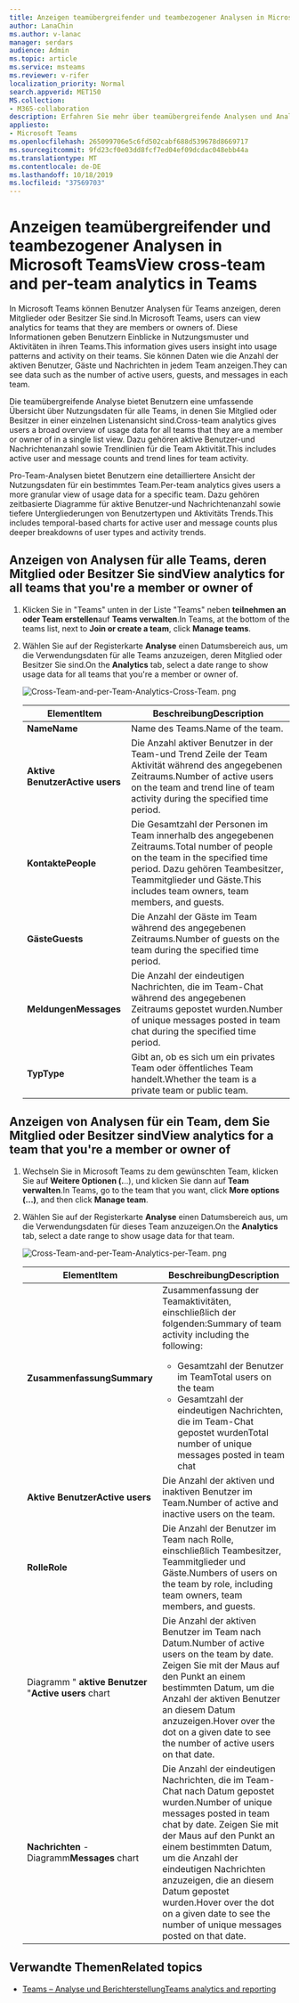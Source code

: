 ```yaml
---
title: Anzeigen teamübergreifender und teambezogener Analysen in Microsoft Teams
author: LanaChin
ms.author: v-lanac
manager: serdars
audience: Admin
ms.topic: article
ms.service: msteams
ms.reviewer: v-rifer
localization_priority: Normal
search.appverid: MET150
MS.collection:
- M365-collaboration
description: Erfahren Sie mehr über teamübergreifende Analysen und Analyseteams in Teams, in denen Benutzer Nutzungsdaten für Teams anzeigen können, denen Sie angehören.
appliesto:
- Microsoft Teams
ms.openlocfilehash: 265099706e5c6fd502cabf688d539678d8669717
ms.sourcegitcommit: 9fd23cf0e03dd8fcf7ed04ef09dcdac048ebb44a
ms.translationtype: MT
ms.contentlocale: de-DE
ms.lasthandoff: 10/18/2019
ms.locfileid: "37569703"
---
```

# <a name="view-cross-team-and-per-team-analytics-in-teams"></a><span data-ttu-id="d599f-103">Anzeigen teamübergreifender und teambezogener Analysen in Microsoft Teams</span><span class="sxs-lookup"><span data-stu-id="d599f-103">View cross-team and per-team analytics in Teams</span></span>

<span data-ttu-id="d599f-104">In Microsoft Teams können Benutzer Analysen für Teams anzeigen, deren Mitglieder oder Besitzer Sie sind.</span><span class="sxs-lookup"><span data-stu-id="d599f-104">In Microsoft Teams, users can view analytics for teams that they are members or owners of.</span></span> <span data-ttu-id="d599f-105">Diese Informationen geben Benutzern Einblicke in Nutzungsmuster und Aktivitäten in ihren Teams.</span><span class="sxs-lookup"><span data-stu-id="d599f-105">This information gives users insight into usage patterns and activity on their teams.</span></span> <span data-ttu-id="d599f-106">Sie können Daten wie die Anzahl der aktiven Benutzer, Gäste und Nachrichten in jedem Team anzeigen.</span><span class="sxs-lookup"><span data-stu-id="d599f-106">They can see data such as the number of active users, guests, and messages in each team.</span></span>

<span data-ttu-id="d599f-107">Die teamübergreifende Analyse bietet Benutzern eine umfassende Übersicht über Nutzungsdaten für alle Teams, in denen Sie Mitglied oder Besitzer in einer einzelnen Listenansicht sind.</span><span class="sxs-lookup"><span data-stu-id="d599f-107">Cross-team analytics gives users a broad overview of usage data for all teams that they are a member or owner of in a single list view.</span></span> <span data-ttu-id="d599f-108">Dazu gehören aktive Benutzer-und Nachrichtenanzahl sowie Trendlinien für die Team Aktivität.</span><span class="sxs-lookup"><span data-stu-id="d599f-108">This includes active user and message counts and trend lines for team activity.</span></span>  

<span data-ttu-id="d599f-109">Pro-Team-Analysen bietet Benutzern eine detailliertere Ansicht der Nutzungsdaten für ein bestimmtes Team.</span><span class="sxs-lookup"><span data-stu-id="d599f-109">Per-team analytics gives users a more granular view of usage data for a specific team.</span></span> <span data-ttu-id="d599f-110">Dazu gehören zeitbasierte Diagramme für aktive Benutzer-und Nachrichtenanzahl sowie tiefere Untergliederungen von Benutzertypen und Aktivitäts Trends.</span><span class="sxs-lookup"><span data-stu-id="d599f-110">This includes temporal-based charts for active user and message counts plus deeper breakdowns of user types and activity trends.</span></span>

## <a name="view-analytics-for-all-teams-that-youre-a-member-or-owner-of"></a><span data-ttu-id="d599f-111">Anzeigen von Analysen für alle Teams, deren Mitglied oder Besitzer Sie sind</span><span class="sxs-lookup"><span data-stu-id="d599f-111">View analytics for all teams that you're a member or owner of</span></span>

1. <span data-ttu-id="d599f-112">Klicken Sie in "Teams" unten in der Liste "Teams" neben **teilnehmen an oder Team erstellen**auf **Teams verwalten**.</span><span class="sxs-lookup"><span data-stu-id="d599f-112">In Teams, at the bottom of the teams list, next to **Join or create a team**, click **Manage teams**.</span></span>
2. <span data-ttu-id="d599f-113">Wählen Sie auf der Registerkarte **Analyse** einen Datumsbereich aus, um die Verwendungsdaten für alle Teams anzuzeigen, deren Mitglied oder Besitzer Sie sind.</span><span class="sxs-lookup"><span data-stu-id="d599f-113">On the **Analytics** tab, select a date range to show usage data for all teams that you're a member or owner of.</span></span>

    ![Cross-Team-and-per-Team-Analytics-Cross-Team. png](../media/cross-team-and-per-team-analytics-cross-team.png)

    |<span data-ttu-id="d599f-115">Element</span><span class="sxs-lookup"><span data-stu-id="d599f-115">Item</span></span> |<span data-ttu-id="d599f-116">Beschreibung</span><span class="sxs-lookup"><span data-stu-id="d599f-116">Description</span></span>  |
    |--------|-------------|
    |<span data-ttu-id="d599f-117">**Name**</span><span class="sxs-lookup"><span data-stu-id="d599f-117">**Name**</span></span>   |<span data-ttu-id="d599f-118">Name des Teams.</span><span class="sxs-lookup"><span data-stu-id="d599f-118">Name of the team.</span></span> |
    |<span data-ttu-id="d599f-119">**Aktive Benutzer**</span><span class="sxs-lookup"><span data-stu-id="d599f-119">**Active users**</span></span>   |<span data-ttu-id="d599f-120">Die Anzahl aktiver Benutzer in der Team-und Trend Zeile der Team Aktivität während des angegebenen Zeitraums.</span><span class="sxs-lookup"><span data-stu-id="d599f-120">Number of active users on the team and trend line of team activity during the specified time period.</span></span>
    |<span data-ttu-id="d599f-121">**Kontakte**</span><span class="sxs-lookup"><span data-stu-id="d599f-121">**People**</span></span>   |<span data-ttu-id="d599f-122">Die Gesamtzahl der Personen im Team innerhalb des angegebenen Zeitraums.</span><span class="sxs-lookup"><span data-stu-id="d599f-122">Total number of people on the team in the specified time period.</span></span> <span data-ttu-id="d599f-123">Dazu gehören Teambesitzer, Teammitglieder und Gäste.</span><span class="sxs-lookup"><span data-stu-id="d599f-123">This includes team owners, team members, and guests.</span></span>|
    |<span data-ttu-id="d599f-124">**Gäste**</span><span class="sxs-lookup"><span data-stu-id="d599f-124">**Guests**</span></span>   |<span data-ttu-id="d599f-125">Die Anzahl der Gäste im Team während des angegebenen Zeitraums.</span><span class="sxs-lookup"><span data-stu-id="d599f-125">Number of guests on the team during the specified time period.</span></span> |
    |<span data-ttu-id="d599f-126">**Meldungen**</span><span class="sxs-lookup"><span data-stu-id="d599f-126">**Messages**</span></span>   |<span data-ttu-id="d599f-127">Die Anzahl der eindeutigen Nachrichten, die im Team-Chat während des angegebenen Zeitraums gepostet wurden.</span><span class="sxs-lookup"><span data-stu-id="d599f-127">Number of unique messages posted in team chat during the specified time period.</span></span> |
    |<span data-ttu-id="d599f-128">**Typ**</span><span class="sxs-lookup"><span data-stu-id="d599f-128">**Type**</span></span>   |<span data-ttu-id="d599f-129">Gibt an, ob es sich um ein privates Team oder öffentliches Team handelt.</span><span class="sxs-lookup"><span data-stu-id="d599f-129">Whether the team is a private team or public team.</span></span>|

## <a name="view-analytics-for-a-team-that-youre-a-member-or-owner-of"></a><span data-ttu-id="d599f-130">Anzeigen von Analysen für ein Team, dem Sie Mitglied oder Besitzer sind</span><span class="sxs-lookup"><span data-stu-id="d599f-130">View analytics for a team that you're a member or owner of</span></span>

1. <span data-ttu-id="d599f-131">Wechseln Sie in Microsoft Teams zu dem gewünschten Team, klicken Sie auf **Weitere Optionen (.**..), und klicken Sie dann auf **Team verwalten**.</span><span class="sxs-lookup"><span data-stu-id="d599f-131">In Teams, go to the team that you want, click **More options (...)**, and then click **Manage team**.</span></span>  
2. <span data-ttu-id="d599f-132">Wählen Sie auf der Registerkarte **Analyse** einen Datumsbereich aus, um die Verwendungsdaten für dieses Team anzuzeigen.</span><span class="sxs-lookup"><span data-stu-id="d599f-132">On the **Analytics** tab, select a date range to show usage data for that team.</span></span>  

    ![Cross-Team-and-per-Team-Analytics-per-Team. png](../media/cross-team-and-per-team-analytics-per-team.png)

    |<span data-ttu-id="d599f-134">Element</span><span class="sxs-lookup"><span data-stu-id="d599f-134">Item</span></span> |<span data-ttu-id="d599f-135">Beschreibung</span><span class="sxs-lookup"><span data-stu-id="d599f-135">Description</span></span>  |
    |--------|-------------|
    |<span data-ttu-id="d599f-136">**Zusammenfassung**</span><span class="sxs-lookup"><span data-stu-id="d599f-136">**Summary**</span></span>   |<span data-ttu-id="d599f-137">Zusammenfassung der Teamaktivitäten, einschließlich der folgenden:</span><span class="sxs-lookup"><span data-stu-id="d599f-137">Summary of team activity including the following:</span></span><ul><li><span data-ttu-id="d599f-138">Gesamtzahl der Benutzer im Team</span><span class="sxs-lookup"><span data-stu-id="d599f-138">Total users on the team</span></span></li> <li> <span data-ttu-id="d599f-139">Gesamtzahl der eindeutigen Nachrichten, die im Team-Chat gepostet wurden</span><span class="sxs-lookup"><span data-stu-id="d599f-139">Total number of unique messages posted in team chat</span></span> </li> </ul> |
    |<span data-ttu-id="d599f-140">**Aktive Benutzer**</span><span class="sxs-lookup"><span data-stu-id="d599f-140">**Active users**</span></span>   |<span data-ttu-id="d599f-141">Die Anzahl der aktiven und inaktiven Benutzer im Team.</span><span class="sxs-lookup"><span data-stu-id="d599f-141">Number of active and inactive users on the team.</span></span>|
    |<span data-ttu-id="d599f-142">**Rolle**</span><span class="sxs-lookup"><span data-stu-id="d599f-142">**Role**</span></span>   |<span data-ttu-id="d599f-143">Die Anzahl der Benutzer im Team nach Rolle, einschließlich Teambesitzer, Teammitglieder und Gäste.</span><span class="sxs-lookup"><span data-stu-id="d599f-143">Numbers of users on the team by role, including team owners, team members, and guests.</span></span>|
    |<span data-ttu-id="d599f-144">Diagramm " **aktive Benutzer** "</span><span class="sxs-lookup"><span data-stu-id="d599f-144">**Active users** chart</span></span>  |<span data-ttu-id="d599f-145">Die Anzahl der aktiven Benutzer im Team nach Datum.</span><span class="sxs-lookup"><span data-stu-id="d599f-145">Number of active users on the team by date.</span></span> <span data-ttu-id="d599f-146">Zeigen Sie mit der Maus auf den Punkt an einem bestimmten Datum, um die Anzahl der aktiven Benutzer an diesem Datum anzuzeigen.</span><span class="sxs-lookup"><span data-stu-id="d599f-146">Hover over the dot on a given date to see the number of active users on that date.</span></span>|
    |<span data-ttu-id="d599f-147">**Nachrichten** -Diagramm</span><span class="sxs-lookup"><span data-stu-id="d599f-147">**Messages** chart</span></span>  |<span data-ttu-id="d599f-148">Die Anzahl der eindeutigen Nachrichten, die im Team-Chat nach Datum gepostet wurden.</span><span class="sxs-lookup"><span data-stu-id="d599f-148">Number of unique messages posted in team chat by date.</span></span> <span data-ttu-id="d599f-149">Zeigen Sie mit der Maus auf den Punkt an einem bestimmten Datum, um die Anzahl der eindeutigen Nachrichten anzuzeigen, die an diesem Datum gepostet wurden.</span><span class="sxs-lookup"><span data-stu-id="d599f-149">Hover over the dot on a given date to see the number of unique messages posted on that date.</span></span>|

## <a name="related-topics"></a><span data-ttu-id="d599f-150">Verwandte Themen</span><span class="sxs-lookup"><span data-stu-id="d599f-150">Related topics</span></span>

- [<span data-ttu-id="d599f-151">Teams – Analyse und Berichterstellung</span><span class="sxs-lookup"><span data-stu-id="d599f-151">Teams analytics and reporting</span></span>](teams-reporting-reference.md)
